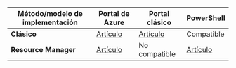 | **Método/modelo de implementación** | **Portal de Azure** | **Portal clásico** | **PowerShell** |
| --- | --- | --- | --- |
| **Clásico** |[Artículo](../articles/vpn-gateway/vpn-gateway-howto-point-to-site-classic-azure-portal.md) |[Artículo](../articles/vpn-gateway/vpn-gateway-point-to-site-create.md) |Compatible |
| **Resource Manager** |[Artículo](../articles/vpn-gateway/vpn-gateway-howto-point-to-site-resource-manager-portal.md) |No compatible |[Artículo](../articles/vpn-gateway/vpn-gateway-howto-point-to-site-rm-ps.md) |



<!--HONumber=Jan17_HO1-->


